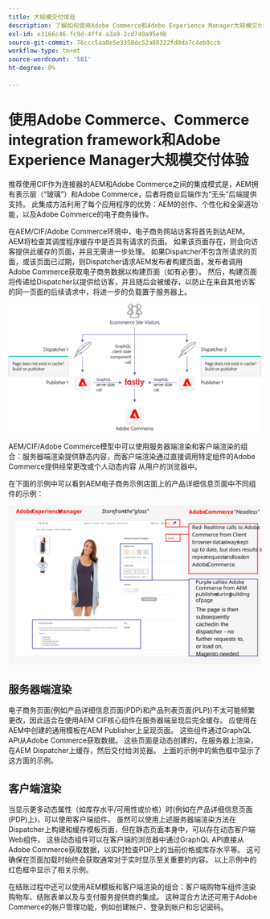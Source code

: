 ```yaml
---
title: 大规模交付体验
description: 了解如何使用Adobe Commerce和Adobe Experience Manager大规模交付体验。
exl-id: e3166c46-fc9d-4ff4-a3a9-2cd740a95e9b
source-git-commit: 76ccc5aa8e5e3358dc52a88222fd0da7c4eb9ccb
workflow-type: tm+mt
source-wordcount: '581'
ht-degree: 0%

---
```


# 使用Adobe Commerce、Commerce integration framework和Adobe Experience Manager大规模交付体验

推荐使用CIF作为连接器的AEM和Adobe Commerce之间的集成模式是，AEM拥有表示层（“玻璃”）和Adobe Commerce，后者将商业后端作为“无头”后端提供支持。 此集成方法利用了每个应用程序的优势：AEM的创作、个性化和全渠道功能，以及Adobe Commerce的电子商务操作。

在AEM/CIF/Adobe Commerce环境中，电子商务网站访客将首先到达AEM。 AEM将检查其调度程序缓存中是否具有请求的页面。 如果该页面存在，则会向访客提供此缓存的页面，并且无需进一步处理。 如果Dispatcher不包含所请求的页面，或该页面已过期，则Dispatcher请求AEM发布者构建页面，发布者调用Adobe Commerce获取电子商务数据以构建页面（如有必要）。 然后，构建页面将传递给Dispatcher以提供给访客，并且随后会被缓存，以防止在来自其他访客的同一页面的后续请求中，将进一步的负载置于服务器上。

![AdobeExperience Manager和Adobe Commerce架构的概述图](../assets/commerce-at-scale/overview.png)

AEM/CIF/Adobe Commerce模型中可以使用服务器端渲染和客户端渲染的组合：服务器端渲染提供静态内容，而客户端渲染通过直接调用特定组件的Adobe Commerce提供经常更改或个人动态内容
从用户的浏览器中。

在下面的示例中可以看到AEM电子商务示例店面上的产品详细信息页面中不同组件的示例：

![AdobeExperience Manager和Adobe Commerce架构的概述图](../assets/commerce-at-scale/product-details-page.svg)

## 服务器端渲染

电子商务页面(例如产品详细信息页面(PDP)和产品列表页面(PLP))不太可能频繁更改，因此适合在使用AEM CIF核心组件在服务器端呈现后完全缓存。 应使用在AEM中创建的通用模板在AEM Publisher上呈现页面。 这些组件通过GraphQL API从Adobe Commerce获取数据。 这些页面是动态创建的，在服务器上渲染，在AEM Dispatcher上缓存，然后交付给浏览器。 上面的示例中的紫色框中显示了这方面的示例。

## 客户端渲染

当显示更多动态属性（如库存水平/可用性或价格）时(例如在产品详细信息页面(PDP)上)，可以使用客户端组件。 虽然可以使用上述服务器端渲染方法在Dispatcher上构建和缓存模板页面，但在静态页面本身中，可以存在动态客户端Web组件。 这些动态组件可以在客户端的浏览器中通过GraphQL API直接从Adobe Commerce获取数据，以实时检查PDP上的当前价格或库存水平等。 这可确保在页面加载时始终会获取通常对于实时显示至关重要的内容。 以上示例中的红色框中显示了相关示例。

在结账过程中还可以使用AEM模板和客户端渲染的组合：客户端购物车组件渲染购物车、结账表单以及与支付服务提供商的集成。 这种混合方法还可用于Adobe Commerce的帐户管理功能，例如创建帐户、登录到帐户和忘记密码。
